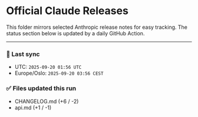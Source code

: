 # Official Claude Releases

This folder mirrors selected Anthropic release notes for easy tracking.
The status section below is updated by a daily GitHub Action.


---

<!-- sync-status:start -->

### 🔄 Last sync
- UTC: `2025-09-20 01:56 UTC`
- Europe/Oslo: `2025-09-20 03:56 CEST`

### ✅ Files updated this run

- CHANGELOG.md (+6 / -2)
- api.md (+1 / -1)<!-- sync-status:end -->






























